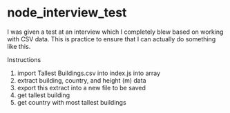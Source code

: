 # node_interview_test
I was given a test at an interview which I completely blew based on working with CSV data. This is practice to ensure that I can actually do something like this. 

Instructions

1. import Tallest Buildings.csv into index.js into array
2. extract building, country, and height (m) data 
3. export this extract into a new file to be saved
4. get tallest building
5. get country with most tallest buildings 